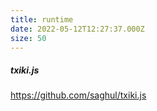 ```yaml
---
title: runtime
date: 2022-05-12T12:27:37.000Z
size: 50
---
```

##### txiki.js

https://github.com/saghul/txiki.js
